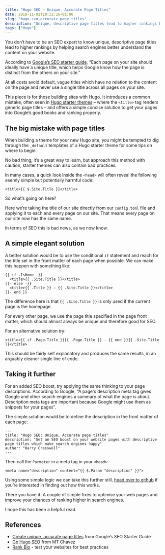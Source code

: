 ```yaml
---
title: "Hugo SEO – Unique, Accurate Page Titles"
date: 2018-11-02T10:32:26+01:00
slug: "hugo-seo-accurate-page-titles"
description: "Unique, descriptive page titles lead to higher rankings by helping search engines better understand the content on your site"
tags: ["Hugo"]
---
```


<p class="intro">You don’t have to be an SEO expert to know unique, descriptive page titles lead to higher rankings by helping search engines better understand the content on your website.</p>

According to [Google’s SEO starter guide](https://support.google.com/webmasters/answer/7451184?hl=en#uniquepagetitles), “Each page on your site should ideally have a unique title, which helps Google know how the page is distinct from the others on your site.”

At all costs avoid default, vague titles which have no relation to the content on the page and never use a single title across all pages on your site.

This piece is for those building sites with Hugo. It introduces a common mistake, often seen in [Hugo starter themes](https://themes.gohugo.io/) – where the `<title>` tag renders generic page titles – and offers a simple concise solution to get your pages into Google’s good books and ranking properly.

## The big mistake with page titles

When building a theme for your new Hugo site, you might be tempted to dig through the `_default` templates of a Hugo starter theme for some tips on where to begin.

No bad thing, it’s a great way to learn, but approach this method with caution, starter themes can also contain bad practices.

In many cases, a quick look inside the `<head>` will often reveal the following seemly simple but potentially harmful code:

`<title>{{ $.Site.Title }}</title>`

So what’s going on here?

Here we’re taking the title of our site directly from our `config.toml` file and applying it to each and every page on our site. That means every page on our site now has the same name.

In terms of SEO this is bad news, as we now know.

## A simple elegant solution

A better solution would be to use the conditional `if` statement and reach for the title set in the front matter of each page when possible. We can make this happen with something like:

```
{{ if .IsHome -}}
  <title>{{ .Site.Title }}</title>
{{- else -}}
  <title>{{ .Title }} – {{ .Site.Title }}</title>
{{- end }}
```

The difference here is that `{{ .Site.Title }}` is only used if the current page is the homepage.

For every other page, we use the page title specified in the page front matter, which should almost always be unique and therefore good for SEO.

For an alternative solution try:

```
<title>{{ if .Page.Title }}{{ .Page.Title }} - {{ end }}{{ .Site.Title }}</title>
```

This should be fairly self explanatory and produces the same results, in an arguably cleaner single line of code.

## Taking it further

For an added SEO boost, try applying the same thinking to your page descriptions. According to Google, “A page's description meta tag gives Google and other search engines a summary of what the page is about. Description meta tags are important because Google might use them as snippets for your pages”.

The simple solution would be to define the description in the front matter of each page:

```
---
title: "Hugo SEO: Unique, Accurate page titles"
description: "Get an SEO boost on your website pages with descriptive page titles which make search engines happy"
author: "Harry Cresswell"
---
```

Then call the `Parmeter` in a meta tag in your `<head>`:

```
<meta name="description" content="{{ $.Param "description" }}">
```

Using some simple logic we can take this further still, [head over to github](https://github.com/harrycresswell/harry/blob/master/site/layouts/partials/head.html) if you’re interested in finding out how this works.

There you have it. A couple of simple fixes to optimise your web pages and improve your chances of ranking higher in search engines.

I hope this has been a helpful read.

## References

- [Create unique, accurate page titles](https://support.google.com/webmasters/answer/7451184?hl=en#uniquepagetitles) from Google’s SEO Starter Guide
- [Go Hugo SEO](https://blog.el-chavez.me/2015/11/26/go-hugo-seo/) from MT Chavez
- [Rank Bio](http://www.rankbio.com) - test your websites for best practices

